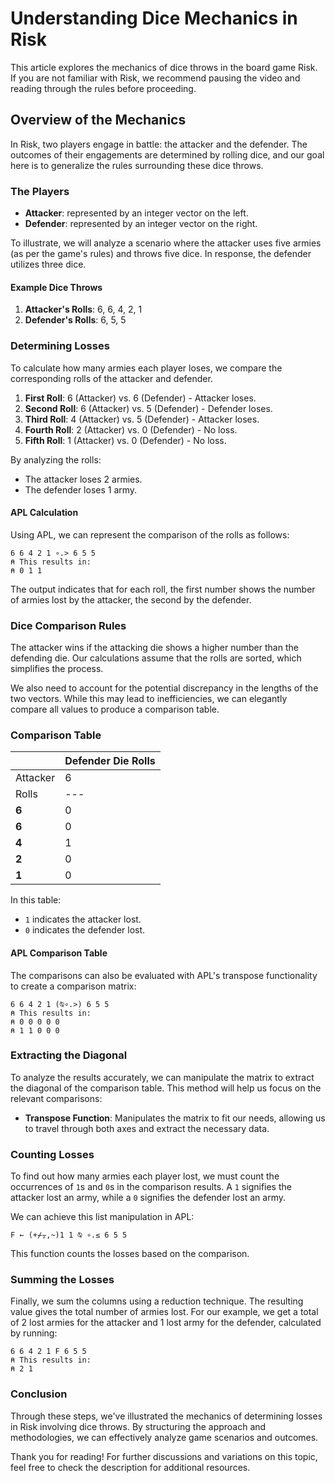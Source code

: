 # Understanding Dice Mechanics in Risk

This article explores the mechanics of dice throws in the board game Risk. If you are not familiar with Risk, we recommend pausing the video and reading through the rules before proceeding.

## Overview of the Mechanics

In Risk, two players engage in battle: the attacker and the defender. The outcomes of their engagements are determined by rolling dice, and our goal here is to generalize the rules surrounding these dice throws. 

### The Players

- **Attacker**: represented by an integer vector on the left.
- **Defender**: represented by an integer vector on the right.

To illustrate, we will analyze a scenario where the attacker uses five armies (as per the game's rules) and throws five dice. In response, the defender utilizes three dice.

#### Example Dice Throws

1. **Attacker's Rolls**: 6, 6, 4, 2, 1
2. **Defender's Rolls**: 6, 5, 5

### Determining Losses

To calculate how many armies each player loses, we compare the corresponding rolls of the attacker and defender. 

1. **First Roll**: 6 (Attacker) vs. 6 (Defender) - Attacker loses.
2. **Second Roll**: 6 (Attacker) vs. 5 (Defender) - Defender loses.
3. **Third Roll**: 4 (Attacker) vs. 5 (Defender) - Attacker loses.
4. **Fourth Roll**: 2 (Attacker) vs. 0 (Defender) - No loss.
5. **Fifth Roll**: 1 (Attacker) vs. 0 (Defender) - No loss.

By analyzing the rolls:
- The attacker loses 2 armies.
- The defender loses 1 army.

#### APL Calculation

Using APL, we can represent the comparison of the rolls as follows:

```apl
6 6 4 2 1 ∘.> 6 5 5
⍝ This results in:
⍝ 0 1 1
```

The output indicates that for each roll, the first number shows the number of armies lost by the attacker, the second by the defender.

### Dice Comparison Rules

The attacker wins if the attacking die shows a higher number than the defending die. Our calculations assume that the rolls are sorted, which simplifies the process. 

We also need to account for the potential discrepancy in the lengths of the two vectors. While this may lead to inefficiencies, we can elegantly compare all values to produce a comparison table.

### Comparison Table

|          | Defender Die Rolls |
|----------|---------------------|
| Attacker | 6 | 5 | 5 |
| Rolls    |---|---|---|
| **6**    | 0 | 0 | 0 |
| **6**    | 0 | 1 | 1 |
| **4**    | 1 | 1 | 0 |
| **2**    | 0 | 0 | 0 |
| **1**    | 0 | 0 | 0 |

In this table:
- `1` indicates the attacker lost.
- `0` indicates the defender lost.

#### APL Comparison Table

The comparisons can also be evaluated with APL's transpose functionality to create a comparison matrix:

```apl
6 6 4 2 1 (⍉∘.>) 6 5 5
⍝ This results in:
⍝ 0 0 0 0 0
⍝ 1 1 0 0 0
```

### Extracting the Diagonal

To analyze the results accurately, we can manipulate the matrix to extract the diagonal of the comparison table. This method will help us focus on the relevant comparisons:

- **Transpose Function**: Manipulates the matrix to fit our needs, allowing us to travel through both axes and extract the necessary data.

### Counting Losses

To find out how many armies each player lost, we must count the occurrences of `1`s and `0`s in the comparison results. A `1` signifies the attacker lost an army, while a `0` signifies the defender lost an army.

We can achieve this list manipulation in APL:

```apl
F ← (+⌿⍪,~)1 1 ⍉ ∘.≤ 6 5 5
```

This function counts the losses based on the comparison.

### Summing the Losses

Finally, we sum the columns using a reduction technique. The resulting value gives the total number of armies lost. For our example, we get a total of 2 lost armies for the attacker and 1 lost army for the defender, calculated by running:

```apl
6 6 4 2 1 F 6 5 5
⍝ This results in:
⍝ 2 1
```

### Conclusion

Through these steps, we've illustrated the mechanics of determining losses in Risk involving dice throws. By structuring the approach and methodologies, we can effectively analyze game scenarios and outcomes. 

Thank you for reading! For further discussions and variations on this topic, feel free to check the description for additional resources.